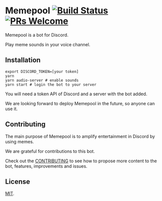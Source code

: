 # Memepool [![Build Status](https://travis-ci.org/luanorlandi/memepool.svg?branch=master)](https://travis-ci.org/luanorlandi/memepool) [![PRs Welcome](https://img.shields.io/badge/PRs-welcome-brightgreen.svg)](CONTRIBUTING)

Memepool is a bot for Discord.

Play meme sounds in your voice channel.

## Installation

```shell
export DISCORD_TOKEN=[your token]
yarn
yarn audio-server # enable sounds
yarn start # login the bot to your server
```

You will need a token API of Discord and a server with the bot added.

We are looking forward to deploy Memepool in the future, so anyone can use it.

## Contributing

The main purpose of Memepool is to amplify entertainment in Discord by using memes.

We are grateful for contributions to this bot.

Check out the [CONTRIBUTING](CONTRIBUTING) to see how to propose more content to the bot, features, improvements and issues.

## License

[MIT](LICENSE).